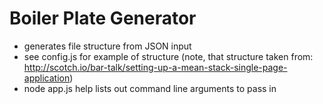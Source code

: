 # Boiler Plate Generator

* generates file structure from JSON input
* see config.js for example of structure (note, that structure taken from: http://scotch.io/bar-talk/setting-up-a-mean-stack-single-page-application)
* node app.js help lists out command line arguments to pass in

